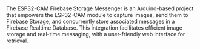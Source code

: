 #
The ESP32-CAM Firebase Storage Messenger is an Arduino-based project that empowers the ESP32-CAM module to capture images, send them to Firebase Storage, and concurrently store associated messages in a Firebase Realtime Database. This integration facilitates efficient image storage and real-time messaging, with a user-friendly web interface for retrieval.